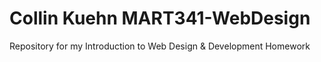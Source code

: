 # Collin Kuehn MART341-WebDesign
Repository for my Introduction to Web Design &amp; Development Homework
